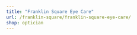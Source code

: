 ```yaml
---
title: "Franklin Square Eye Care"
url: /franklin-square/franklin-square-eye-care/
shop: optician
---
```

